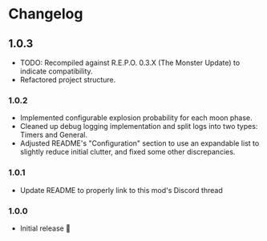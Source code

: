 # Changelog

## 1.0.3
- TODO: Recompiled against R.E.P.O. 0.3.X (The Monster Update) to indicate compatibility.
- Refactored project structure.

### 1.0.2
- Implemented configurable explosion probability for each moon phase.
- Cleaned up debug logging implementation and split logs into two types: Timers and General.
- Adjusted README's "Configuration" section to use an expandable list to slightly reduce initial clutter, and fixed some other discrepancies.

### 1.0.1
- Update README to properly link to this mod's Discord thread

### 1.0.0
- Initial release 🎉
